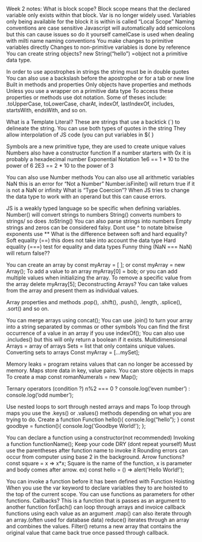 Week 2 notes:
What is block scope?
Block scope means that the declared variable only exists within that block. 
Var is no longer widely used.
Variables only being available for the block it is within is called “Local Scope”
Naming conventions are case sensitive
Javascript will automatically add semicolons but this can cause issues so do it yourself
camelCase is used when dealing with milti name naming conventions
You make changes to primitive variables directly
Changes to non-primitive variables is done by reference
You can create string objects?
new String(“hello”) =object not a primitive data type.

In order to use apostrophes in strings the string must be in double quotes
You can also use a backslash before the apostrophe or for a tab or new line
Built in methods and properties
Only objects have properties and methods
Unless you use a wrapper on a primitive data type
To access these properties or methods use dot notation.
Some of theses include: .toUpperCase, toLowerCase, charAt, indexOf, lastIndexOf, includes, startsWith, endsWith, and so on.

What is a Template  Literal?
These are strings that use a backtick (`) to delineate the string.
You can use both types of quotes in the string
They allow interpolation of JS code (you can put variables in ${ }

Symbols are a new primitive type, they are used to create unique values
Numbers also have a constructor function
If a number starters with 0x it is probably a hexadecimal number
Exponential Notation
1e6 == 1 * 10 to the power of 6
2E3 == 2 * 10 to the power of 3

You can also use Number methods
You can also use all arithmetic variables
NaN this is an error for “Not a Number”
Number.isFinite() will return true  if it is not a NaN or infinity
What is “Type Coercion”?
When JS tries to change the data type to work with an operand but this can cause errors.

JS is a weakly typed language so be specific when defining variables. 
Number() will convert strings to numbers
String() converts numbers to strings/ so does .toString()
You can also parse strings into numbers
Empty strings and zeros can be considered falsy.
Dont use ^ to notate bitwise exponents use **
What is the difference between soft and hard equality?
Soft equality (==) this does not take into account the data type
Hard equality (===) test for equality and data types
Funny thing (NaN === NaN) will return false??








You can create an array by const myArray = [ ]; or const myArray = new Array();
To add a value to an array myArray[0] = bob; or you can add multiple values when initializing the array.
To remove a specific value from the array delete myArray[5];
Deconstructing Arrays?
You can take values from the array and present them as individual values. 

Array properties and methods
.pop(), .shift(), .push(), .length, .splice(), .sort() and so on.

You can merge arrays using concat();
You can use .join() to turn your array into a string separated by commas or other symbols
You can find the first occurrence of a value in an array if you use indexOf();
You can also use .includes() but this will only return a boolean if it exists.
Multidimensional Arrays = array of arrays
Sets = list that only contains unique values. 
Converting sets to arrays
Const myArray = [...mySet];

Memory leaks = program retains values that can no longer be accessed by memory. 
Maps store data in key, value pairs. 
You can store objects in maps
To create a map const romanNumerals = new Map();

Ternary operators (condition ?)
n%2 === 0 ? console.log(‘even number’) : console.log(‘odd number’);

Use nested loops to sort through nested arrays and maps
To loop through maps you use the .keys() or .values() methods depending on what you are trying to do.
Create a function
Function hello(){ console.log(“hello”); }
const goodbye = function(){
   console.log('Goodbye World!');
};

You can declare a function using a constructor(not recommended)
Invoking a function functionName(); 
Keep your code DRY (dont repeat yourself)
Must use the parentheses after function name to invoke it
Rounding errors can occur from computer using base 2 in the background.
Arrow functions?
const square = x => x*x;
Square is the name of the function, x is parameter and body comes after arrow.
ex) const hello = () => alert('Hello World!');

You can invoke a function before it has been defined with Function Hoisting
When you use the var keyword to declare variables they to are hoisted to the top of the current scope.
You can use functions as parameters for other functions.
Callbacks?
This is a function that is passes as an argument to another function
forEach() can loop through arrays and invoice callback functions using each value as an argument
.map() can also iterate through an array.(often used for database data)
reduce() iterates through an array and combines the values.
Filter() returns a new array that contains the original value that came back true once passed through callback.
